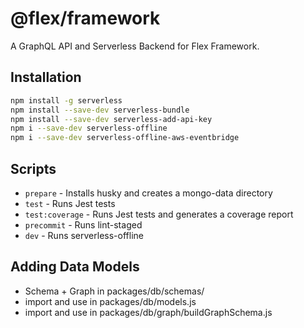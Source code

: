 # @flex/framework

A GraphQL API and Serverless Backend for Flex Framework.

## Installation

```bash
npm install -g serverless
npm install --save-dev serverless-bundle
npm install --save-dev serverless-add-api-key
npm i --save-dev serverless-offline
npm i --save-dev serverless-offline-aws-eventbridge
```


## Scripts

- `prepare` - Installs husky and creates a mongo-data directory
- `test` - Runs Jest tests
- `test:coverage` - Runs Jest tests and generates a coverage report
- `precommit` - Runs lint-staged
- `dev` - Runs serverless-offline

## Adding Data Models

- Schema + Graph in packages/db/schemas/<NAME>
- import and use in packages/db/models.js
- import and use in packages/db/graph/buildGraphSchema.js


